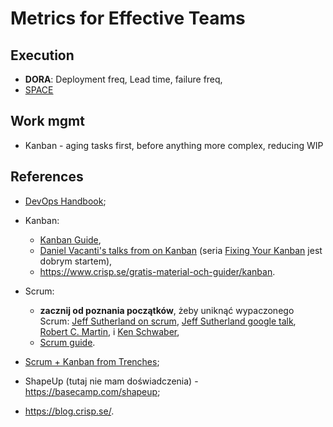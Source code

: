 # Metrics for Effective Teams

## Execution

- **DORA**: Deployment freq, Lead time, failure freq,
- [SPACE](https://www.infoq.com/news/2021/03/space-developer-productivity/)

<!--
At the current iteration (tech < 20 engineers), no issues with quality, focus on flow of delivery:
Deployment Frequency:
production
      I track the whole system (as the primary  KPI) and per component (supportive, to have it for detailed discussions or as data for the retrospective).
Mean Lead Time for Change - from opening PR as a draft, in our company, we open such a PR as a very first step. Ar our scale, it is sufficient.
Change Failure Rate - I do not track it precisely; I update a Google Spreadsheet/Google Notebook when it happens.
Mean Time to Recovery - I consider only incidents P1 and P2.
On which metrics you focus first, it depends on the size of your engineering and your current challenges.
I bring at the 1on1 and retros DF and Lead Time; there were a few times when we talked about CFR.
-->

## Work mgmt

- Kanban - aging tasks first, before anything more complex, reducing WIP

## References

- [DevOps Handbook](https://www.amazon.com/DevOps-Handbook-World-Class-Reliability-Organizations/dp/1942788002);
- Kanban:

  - [Kanban Guide](https://prokanban.org/the-kanban-guide/),
  - [Daniel Vacanti's talks from on Kanban](https://www.youtube.com/watch?v=689kYrWGqfE) (seria [Fixing Your Kanban](https://www.youtube.com/watch?v=ZP2NOy0EBgI&list=PL9uyGDiy_ChVfUxjc5gowNg0wW0gLFnx6) jest dobrym startem),
  - https://www.crisp.se/gratis-material-och-guider/kanban.

- Scrum:

  - **zacznij od poznania początków**, żeby uniknąć wypaczonego Scrum: [Jeff Sutherland on scrum](https://www.youtube.com/watch?v=O7cA1q0XwhE), [Jeff Sutherland google talk](https://www.youtube.com/watch?v=M1q6b9JI2Wc), [Robert C. Martin](https://www.youtube.com/watch?v=hG4LH6P8Syk), i [Ken Schwaber](https://www.youtube.com/watch?v=IyNPeTn8fpo),
  - [Scrum guide](https://www.scrum.org/resources/scrum-guide).

- [Scrum + Kanban from Trenches](https://www.infoq.com/minibooks/scrum-xp-from-the-trenches-2/);
- ShapeUp (tutaj nie mam doświadczenia) - https://basecamp.com/shapeup;
- https://blog.crisp.se/.


